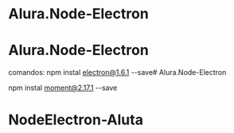 # Alura.Node-Electron
# Alura.Node-Electron

comandos:
npm instal electron@1.6.1 --save# Alura.Node-Electron

npm instal moment@2.17.1 --save
# NodeElectron-Aluta
